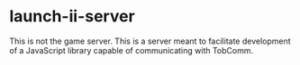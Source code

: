# launch-ii-server
This is not the game server. This is a server meant to facilitate development of a JavaScript library capable of communicating with TobComm.
